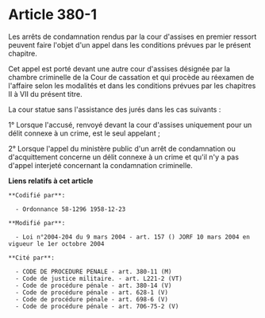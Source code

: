 # Article 380-1

Les arrêts de condamnation rendus par la cour d'assises en premier ressort peuvent faire l'objet d'un appel dans les
conditions prévues par le présent chapitre.

Cet appel est porté devant une autre cour d'assises désignée par la chambre criminelle de la Cour de cassation et qui procède
au réexamen de l'affaire selon les modalités et dans les conditions prévues par les chapitres II à VII du présent titre.

La cour statue sans l'assistance des jurés dans les cas suivants :

1° Lorsque l'accusé, renvoyé devant la cour d'assises uniquement pour un délit connexe à un crime, est le seul appelant ;

2° Lorsque l'appel du ministère public d'un arrêt de condamnation ou d'acquittement concerne un délit connexe à un crime et
qu'il n'y a pas d'appel interjeté concernant la condamnation criminelle.

**Liens relatifs à cet article**

	**Codifié par**:

	  - Ordonnance 58-1296 1958-12-23

	**Modifié par**:

	  - Loi n°2004-204 du 9 mars 2004 - art. 157 () JORF 10 mars 2004 en vigueur le 1er octobre 2004

	**Cité par**:

	  - CODE DE PROCEDURE PENALE - art. 380-11 (M)
	  - Code de justice militaire. - art. L221-2 (VT)
	  - Code de procédure pénale - art. 380-14 (V)
	  - Code de procédure pénale - art. 628-1 (V)
	  - Code de procédure pénale - art. 698-6 (V)
	  - Code de procédure pénale - art. 706-75-2 (V)
